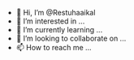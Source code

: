 - 👋 Hi, I’m @Restuhaaikal
- 👀 I’m interested in ...
- 🌱 I’m currently learning ...
- 💞️ I’m looking to collaborate on ...
- 📫 How to reach me ...

<!---
Restuhaaikal/Restuhaaikal is a ✨ special ✨ repository because its `README.md` (this file) appears on your GitHub profile.
You can click the Preview link to take a look at your changes.
--->
